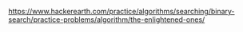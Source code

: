 https://www.hackerearth.com/practice/algorithms/searching/binary-search/practice-problems/algorithm/the-enlightened-ones/
